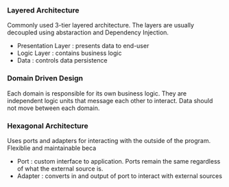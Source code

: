 ### Layered Architecture
Commonly used 3-tier layered architecture. The layers are usually decoupled using abstaraction and Dependency Injection.
- Presentation Layer : presents data to end-user
- Logic Layer : contains business logic
- Data : controls data persistence

### Domain Driven Design
Each domain is responsible for its own business logic. They are independent logic units that message each other to interact. Data should not move between each domain.
### Hexagonal Architecture
Uses ports and adapters for interacting with the outside of the program. Flexiblie and maintainable beca 
- Port : custom interface to application. Ports remain the same regardless of what the external source is.
- Adapter : converts in and output of port to interact with external sources